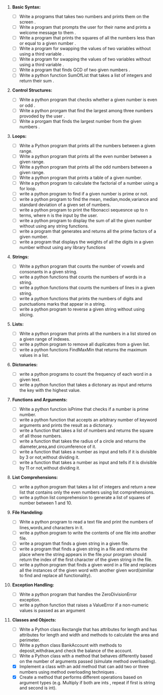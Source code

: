 1. **Basic Syntax:**

	- [ ] Write a programs that takes two numbers and prints them on the screen .
	- [ ] Write a program that prompts the user for their name and prints a welcome message to them .
	- [ ] Write a program that prints the squares of all the numbers less than or equal to a given number .
	- [ ] Write a program for swapping the values of two variables without using a third variable .
	- [ ] Write a program for swapping the values of two variables without using a third variable .
	- [ ] Write a program that finds GCD of two given numbers .
	- [ ] Write a python function SumOfList that takes a list of integers and return their sum .

2. **Control Structures:**

	- [ ] Write a python program that checks whether a given number is even or odd .
	- [ ] Write a python prorgam that find the largest among three numbers provoded by the user .
	- [ ] Write a prorgam that finds the largest number from the given numbers .

3. **Loops:**

	- [ ] Write a Python program that prints all the numbers between a given range.
	- [ ] Write a python program that prints all the even number between a given range.
	- [ ] Write a python program that prints all the odd numbers between a given range.
	- [ ] Write a python program that prints a table of a given number.
	- [ ] Write a python program to calculate the factorial of a number using a for loop.
	- [ ] write a python program to find if a given number is prime or not.
	- [ ] write a python program to find the mean, median,mode,variance and standard deviation of a given set of numbers.
	- [ ] write a python program to print the fibonacci sequesnce up to n terms, where n  is the input by the user.
	- [ ] write a python program to display the sum of all the given number without using any string functions.
	- [ ] write a program that generates and returns all the prime factors of a given number.
	- [ ] write a program that displays the weights of all the digits in a given number without using any library functions

4. **Strings:**

	- [ ] Write a python program that counts the number of vowels and consonants in a given string.
	- [ ] write a python functions that counts the numbers of words in a string.
	- [ ] write a python functions that counts the numbers of lines in a given string.
	- [ ] write a python functions that prints the numbers of digits and punctuations marks that appear in a string.
	- [ ] write a python program to reverse a given string without using slicing.
	
5. **Lists:**

	- [ ] Write a python program that prints all the numbers in a list stored on a given range of indexes.
	- [ ] write a python program to remove all duplicates from a given list.
	- [ ] write a python functions FindMaxMin that returns the maximum values in a list.

6. **Dictonaries:**

	- [ ] write a python programs to count the frequency of each word in a given text.
	- [ ] write a python function that takes a dictonary as input and returns the key with the highest value.

7. **Functions and Arguments:**

	- [ ] Write a python function isPrime that checks if a number is prime number.
	- [ ] write a python function that accepts an arbitrary number of keyword arguments and prints the result as a dictonary.
	- [ ] write a function that takes a list of numbers and returns the square of all those numbers.
	- [ ] write a function that takes the radius of a circle and returns the diameter,area,and circumference of it.
	- [ ] write a function that takes a number as input and tells if it is divisible by 3 or not,without dividing it.
	- [ ] write a function that takes a number as input and tells if it is divisible by 11 or not,without dividing it.

8. **List Comprehensions:**

	- [ ] write a python program that takes a list of integers and return a new list that contains only the even numbers using list comprehensions.
	- [ ] write a python list comprehension to generate a list of squares of number between 1 and 10.

9. **File Handeling:**

	- [ ] Write a python program to read a text file and print the numbers of lines,words,and characters in it.
	- [ ] write a python program to write the contents of one file into another file.
	- [ ] write a program that finds a given string in a given file.
	- [ ] write a program that finds a given string in a file and returns the place where the string appears in the file.your prorgram should return the index of the first character of the given string in the file.
	- [ ] write a python program that finds a given word in a file and replaces all the instances of the given word with another given word(similiar to find and replace all functionality).
	
10. **Exception Handling:**

	- [ ] Write a python program that handles the ZeroDivisionError exception.
	- [ ] write a python function that raises a ValueError if a non-numeric values is passed as an argument
	
11. **Classes and Objects:**

	- [ ] Write a Python class Rectangle that has attributes for length and has attributes for length and width and methods to calculate the area and perimeter.
	- [ ] Write a python class BankAccount with methods to deposit,withdraw,and check the balance of the account.
	- [ ] Write a Python class with a method that behaves differently based on the number of arguments passed (simulate method overloading).
	- [x] Implement a class with an add method that can add two or three numbers using method overloading techniques .
	- [x] Create a method that performs different operations based on argument types (e.g. Multiply if both are ints , repeat if first is string and second is int).
